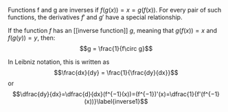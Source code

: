 Functions f and g are inverses if $f(g(x))=x=g(f(x))$. For every pair of such functions, the derivatives $f'$ and $g'$ have a special relationship.

If the function $f$ has an [[inverse function]] $g$, meaning that $g(f(x)) = x$ and $f(g(y)) = y,$ then:
$$g = \frac{1}{f\circ g}$$

In Leibniz notation, this is written as
$$\frac{dx}{dy} = \frac{1}{\frac{dy}{dx}}$$
or
$$\dfrac{dy}{dx}=\dfrac{d}{dx}(f^{−1}(x))=(f^{−1})'(x)=\dfrac{1}{f'(f^{−1}(x))}\label{inverse1}$$
